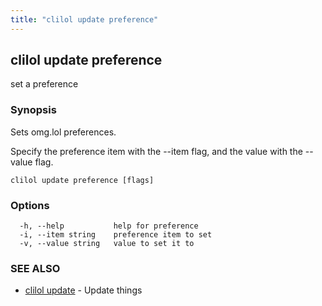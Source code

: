 ```yaml
---
title: "clilol update preference"
---
```

## clilol update preference

set a preference

### Synopsis

Sets omg.lol preferences.

Specify the preference item with the --item flag, and the value with
the --value flag.

```
clilol update preference [flags]
```

### Options

```
  -h, --help           help for preference
  -i, --item string    preference item to set
  -v, --value string   value to set it to
```

### SEE ALSO

* [clilol update](clilol_update.md)	 - Update things

